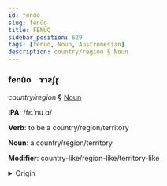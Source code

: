 ```yaml
---
id: fenûo
slug: fenûo
title: FENÛO
sidebar_position: 629
tags: [fenûo, Noun, Austronesian]
description: country/region § Noun
---
```


### fenûo&emsp;<span kind="abugida">ɤɿƨʄɽ</span>

*country/region* **§** [Noun](../../tags/Noun)

**IPA**: /fɛ.ˈnu.ɑ/

**Verb**: to be a country/region/territory

**Noun**: a country/region/territory

**Modifier**: country-like/region-like/territory-like

<details>
    <summary>Origin</summary>
    Māori whenua [fɛ.nʉ.ɐ]<br/>
    <em>Austronesian Language Family</em>
</details>